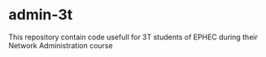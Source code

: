 # admin-3t

This repository contain code usefull for 3T students of EPHEC during their Network Administration course
